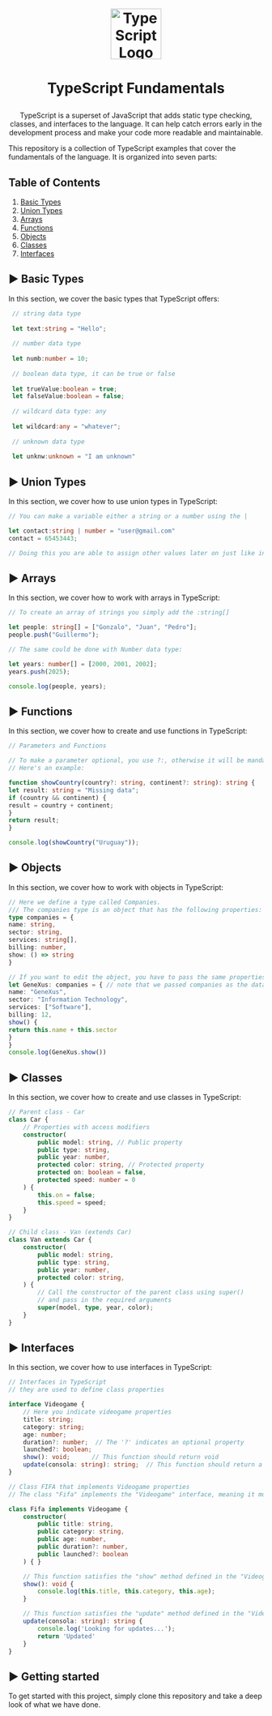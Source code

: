 # <p align="center"><img src="https://upload.wikimedia.org/wikipedia/commons/4/4c/Typescript_logo_2020.svg" alt="TypeScript Logo" style="display: block; margin: 0 auto; margin-bottom: 40px; margin-top: 40pxx" width="100" height="100" /> TypeScript Fundamentals</p>


<p align="center">
    TypeScript is a superset of JavaScript that adds static type checking, classes, and interfaces to the language. It can help catch errors early in the development process and make your code more readable and maintainable.
</p>

This repository is a collection of TypeScript examples that cover the fundamentals of the language. It is organized into seven parts:

## Table of Contents

1. [Basic Types](#basic-types)
2. [Union Types](#union-types)
3. [Arrays](#arrays)
4. [Functions](#functions)
5. [Objects](#objects)
6. [Classes](#classes)
7. [Interfaces](#interfaces)

## :arrow_forward:  Basic Types <a name="basic-types"></a>

In this section, we cover the basic types that TypeScript offers:

```typescript
 // string data type
 
 let text:string = "Hello";
 
 // number data type
 
 let numb:number = 10;
 
 // boolean data type, it can be true or false
 
 let trueValue:boolean = true;
 let falseValue:boolean = false;
 
 // wildcard data type: any
 
 let wildcard:any = "whatever";
 
 // unknown data type
 
 let unknw:unknown = "I am unknown"
```

## :arrow_forward: Union Types <a name="union-types"></a>

In this section, we cover how to use union types in TypeScript:

```typescript
// You can make a variable either a string or a number using the |

let contact:string | number = "user@gmail.com"
contact = 65453443;

// Doing this you are able to assign other values later on just like in this example
```
## :arrow_forward: Arrays <a name="arrays"></a>

In this section, we cover how to work with arrays in TypeScript:

```typescript
// To create an array of strings you simply add the :string[]

let people: string[] = ["Gonzalo", "Juan", "Pedro"];
people.push("Guillermo");

// The same could be done with Number data type:

let years: number[] = [2000, 2001, 2002];
years.push(2025);

console.log(people, years);
```

## :arrow_forward: Functions <a name="functions"></a>

In this section, we cover how to create and use functions in TypeScript:

```typescript
// Parameters and Functions

// To make a parameter optional, you use ?:, otherwise it will be mandatory with the :
// Here's an example:

function showCountry(country?: string, continent?: string): string {
let result: string = "Missing data";
if (country && continent) {
result = country + continent;
}
return result;
}

console.log(showCountry("Uruguay"));
```

## :arrow_forward: Objects <a name="objects"></a>

In this section, we cover how to work with objects in TypeScript:

```typescript
// Here we define a type called Companies. 
/// The companies type is an object that has the following properties:
type companies = {
name: string,
sector: string,
services: string[],
billing: number,
show: () => string
}

// If you want to edit the object, you have to pass the same properties with the same types
let GeneXus: companies = { // note that we passed companies as the data type for genexus, so we can use all the properties of companies
name: "GeneXus",
sector: "Information Technology",
services: ["Software"],
billing: 12,
show() {
return this.name + this.sector
}
}
console.log(GeneXus.show())
```

## :arrow_forward: Classes <a name="classes"></a>

In this section, we cover how to create and use classes in TypeScript:

```typescript
// Parent class - Car
class Car {
    // Properties with access modifiers
    constructor(
        public model: string, // Public property
        public type: string,
        public year: number,
        protected color: string, // Protected property
        protected on: boolean = false,
        protected speed: number = 0
    ) {
        this.on = false;
        this.speed = speed;
    }
}

// Child class - Van (extends Car)
class Van extends Car {
    constructor(
        public model: string,
        public type: string,
        public year: number,
        protected color: string,
    ) {
        // Call the constructor of the parent class using super()
        // and pass in the required arguments
        super(model, type, year, color);
    }
}

```

## :arrow_forward: Interfaces <a name="interfaces"></a>

In this section, we cover how to use interfaces in TypeScript:

```typescript
// Interfaces in TypeScript
// they are used to define class properties

interface Videogame {
    // Here you indicate videogame properties
    title: string;
    category: string;
    age: number;
    duration?: number;  // The '?' indicates an optional property
    launched?: boolean; 
    show(): void;      // This function should return void
    update(consola: string): string;  // This function should return a string and take a parameter of type string
}

// Class FIFA that implements Videogame properties
// The class "Fifa" implements the "Videogame" interface, meaning it must have all the properties defined in the interface.

class Fifa implements Videogame {
    constructor(
        public title: string,
        public category: string,
        public age: number,
        public duration?: number,
        public launched?: boolean
    ) { }

    // This function satisfies the "show" method defined in the "Videogame" interface.
    show(): void {
        console.log(this.title, this.category, this.age);
    }

    // This function satisfies the "update" method defined in the "Videogame" interface.
    update(consola: string): string {
        console.log('Looking for updates...');
        return 'Updated'
    }
}

```

## :arrow_forward: Getting started

To get started with this project, simply clone this repository and take a deep look of what we have done.







